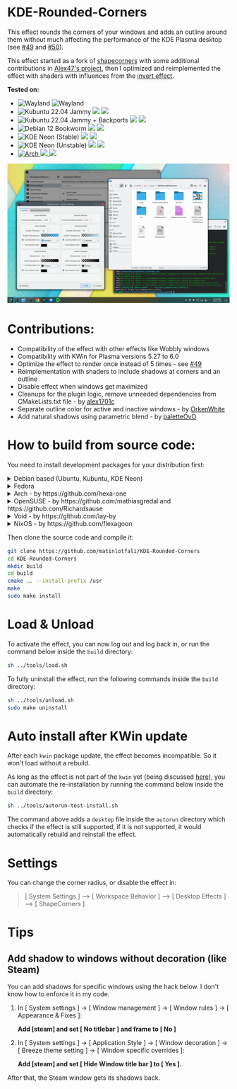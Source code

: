 # KDE-Rounded-Corners

This effect rounds the corners of your windows and adds an outline around them without much affecting the performance of the KDE Plasma desktop (see [#49](https://github.com/matinlotfali/KDE-Rounded-Corners/pull/49) and [#50](https://github.com/matinlotfali/KDE-Rounded-Corners/issues/50)).

This effect started as a fork of [shapecorners](https://sourceforge.net/projects/shapecorners/) with some additional contributions in [Alex47's project](https://github.com/alex47/KDE-Rounded-Corners), then I optimized and reimplemented the effect with shaders with influences from the [invert effect](https://github.com/KDE/kwin/tree/master/src/plugins/invert).

**Tested on:**
- ![Wayland](https://img.shields.io/badge/Wayland-supported-green?logo=wayland) ![Wayland](https://img.shields.io/badge/X11-supported-green?logo=X.org)
- ![Kubuntu 22.04 Jammy](https://img.shields.io/badge/-not_supported-red?label=Kubuntu%2022.04%20Jammy&logo=kubuntu&branch=master) 
![](https://img.shields.io/badge/KWinEffects-v233-red) ![](https://img.shields.io/badge/Plasma-5.24-red)
- ![Kubuntu 22.04 Jammy + Backports](https://img.shields.io/github/actions/workflow/status/matinlotfali/KDE-Rounded-Corners/kubuntu2204-backports.yml?label=Kubuntu%2022.04%20Jammy%20%2b%20Backports&logo=kubuntu&branch=master) 
![](https://img.shields.io/badge/KWinEffects-v236-lightgrey) ![](https://img.shields.io/badge/Plasma-5.27-lightgrey)
- ![Debian 12 Bookworm](https://img.shields.io/github/actions/workflow/status/matinlotfali/KDE-Rounded-Corners/debian12.yml?branch=master&label=Debian%2012%20Bookworm&logo=debian)
    ![](https://img.shields.io/badge/KWinEffects-v236-lightgrey) ![](https://img.shields.io/badge/Plasma-5.27-lightgrey)
- ![KDE Neon (Stable)](https://img.shields.io/github/actions/workflow/status/matinlotfali/KDE-Rounded-Corners/neon.yml?branch=master&label=KDE%20Neon%20%28Stable%29&logo=kde&logoColor=white) 
![](https://img.shields.io/badge/KWinEffects-v236-lightgrey) ![](https://img.shields.io/badge/Plasma-5.27-lightgrey)
- ![KDE Neon (Unstable)](https://img.shields.io/github/actions/workflow/status/matinlotfali/KDE-Rounded-Corners/neon-unstable.yml?branch=master&label=KDE%20Neon%20%28Unstable%29&logo=kde&logoColor=white)
![](https://img.shields.io/badge/KWinEffects-v237-lightgrey) ![](https://img.shields.io/badge/Plasma-6.0-lightgrey)
- [![Arch](https://img.shields.io/github/actions/workflow/status/matinlotfali/KDE-Rounded-Corners/arch.yml?branch=master&label=Arch%20Linux&logo=archlinux&logoColor=white) ![](https://img.shields.io/aur/maintainer/kwin-effect-rounded-corners-git?label=AUR%20Maintainer) ![](https://img.shields.io/aur/votes/kwin-effect-rounded-corners-git?label=AUR%20Votes)](https://aur.archlinux.org/packages/kwin-effect-rounded-corners-git)

![After](screenshots/shadows2.png)

# Contributions:

- Compatibility of the effect with other effects like Wobbly windows
- Compatibility with KWin for Plasma versions 5.27 to 6.0
- Optimize the effect to render once instead of 5 times - see [#49](https://github.com/matinlotfali/KDE-Rounded-Corners/pull/49)
- Reimplementation with shaders to include shadows at corners and an outline
- Disable effect when windows get maximized
- Cleanups for the plugin logic, remove unneeded dependencies from CMakeLists.txt file - by [alex1701c](https://github.com/alex1701c)
- Separate outline color for active and inactive windows - by [OrkenWhite](https://github.com/OrkenWhite)
- Add natural shadows using parametric blend - by [paletteOvO](https://github.com/paletteOvO)

# How to build from source code:

You need to install development packages for your distribution first:

<details>
<summary>Debian based (Ubuntu, Kubuntu, KDE Neon)</summary>
<br>
    
  - Plasma 5 - by [alex47](https://github.com/alex47):
    ```
    sudo apt install git cmake g++ extra-cmake-modules kwin-dev libkf5configwidgets-dev 
    ```
  - Plasma 6
    ```
    sudo apt install git cmake g++ extra-cmake-modules kwin-dev qt6-base-dev-tools kf6-kcmutils-dev
    ```
</details>
<details>
<summary>Fedora</summary>

   ```
   sudo dnf install git cmake gcc-c++ extra-cmake-modules qt5-qttools-devel qt5-qttools-static kf5-kconfigwidgets-devel kf5-kcrash-devel kf5-kguiaddons-devel kf5-kio-devel kf5-ki18n-devel kwin-devel qt5-qtbase-devel libepoxy-devel
   ```
</details>
<details>
<summary>Arch - by https://github.com/hexa-one</summary>

  ```
  sudo pacman -S git cmake extra-cmake-modules base-devel
  yay -S qt5-tools
  ```
  or AUR package by [xiota](https://aur.archlinux.org/account/xiota)  
  ```
  sudo pamac build kwin-effect-rounded-corners-git
  ```
</details>
<details>
<summary>OpenSUSE - by https://github.com/mathiasgredal and https://github.com/Richardsause</summary>

  ```
  sudo zypper install git cmake gcc-c++ extra-cmake-modules libqt5-qttools-devel kconfigwidgets-devel kguiaddons-devel ki18n-devel knotifications-devel kwin5-devel libQt5Gui-devel libQt5OpenGL-devel libepoxy-devel libqt5-qtnetworkauth-devel
  ```
</details>
<details>
<summary>Void - by https://github.com/lay-by</summary>

  ```
  xbps-install git cmake make qt5-tools-devel extra-cmake-modules gettext-devel kwin-devel
  ```
</details>
<details>
<summary>NixOS - by https://github.com/flexagoon</summary>

   ```
   nix-env -iA nixos.kde-rounded-corners
   ```
</details>

Then clone the source code and compile it:
```bash
git clone https://github.com/matinlotfali/KDE-Rounded-Corners
cd KDE-Rounded-Corners
mkdir build
cd build
cmake .. --install-prefix /usr
make
sudo make install
```

# Load & Unload

To activate the effect, you can now log out and log back in, or run the command below inside the `build` directory:
```bash
sh ../tools/load.sh
```

To fully uninstall the effect, run the following commands inside the `build` directory:

```bash
sh ../tools/unload.sh
sudo make uninstall
```

# Auto install after KWin update

After each `kwin` package update, the effect becomes incompatible. So it won't load without a rebuild.

As long as the effect is not part of the `kwin` yet (being discussed 
[here](https://invent.kde.org/plasma/kwin/-/issues/198)), you can automate the re-installation by running the command
below inside the `build` directory:

```bash
sh ../tools/autorun-test-install.sh
```

The command above adds a `desktop` file inside the `autorun` directory which checks if the effect is still supported,
if it is not supported, it would automatically rebuild and reinstall the effect.

# Settings

You can change the corner radius, or disable the effect in:

> [ System Settings ] --> [ Workspace Behavior ] --> [ Desktop Effects ] --> [ ShapeCorners ]

# Tips

## Add shadow to windows without decoration (like Steam)

You can add shadows for specific windows using the hack below. I don't know how to enforce it in my code.

1. In [ System settings ] -> [ Window management ] -> [ Window rules ] -> [ Appearance & Fixes ]:

   **Add [steam] and set [ No titlebar ] and frame to [ No ]**
   
3. In [ System settings ] -> [ Application Style ] -> [ Window decoration ] -> [ Breeze theme setting ] -> [ Window specific overrides ]:

   **Add [steam] and set [ Hide Window title bar ] to [ Yes ].**

After that, the Steam window gets its shadows back.
